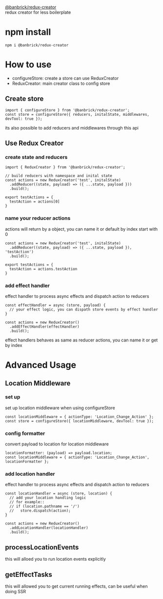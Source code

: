 [@banbrick/redux-creator](https://www.npmjs.com/package/@banbrick/redux-creator)  
redux creator for less boilerplate

# npm install
```npm i @banbrick/redux-creator```  
  
# How to use
- configureStore: create a store can use ReduxCreator  
- ReduxCreator: main creator class to config store  
  
## Create store
```
import { configureStore } from '@banbrick/redux-creator';
const store = configureStore({ reducers, initalState, middlewares, devTool: true });
```
its also possible to add reducers and middlewares through this api
  
  
## Use Redux Creator
  
### create state and reducers
```
import { ReduxCreator } from '@banbrick/redux-creator';

// build reducers with namespace and inital state
const actions = new ReduxCreator('test', initalState)
  .addReducer((state, payload) => ({ ...state, payload }))
  .build();

export testActions = {
  testAction = actions[0]
}
```
  
### name your reducer actions
actions will return by a object, you can name it or default by index start with 0

```
const actions = new ReduxCreator('test', initalState)
  .addReducer((state, payload) => ({ ...state, payload }), 'testAction')
  .build();

export testActions = {
  testAction = actions.testAction
}
```
  
### add effect handler
effect handler to process async effects and dispatch action to reducers

```
const effectHandler = async (store, payload) {
  // your effect logic, you can dispath store events by effect handler
}

const actions = new ReduxCreator()
  .addEffectHandler(effectHandler)
  .build();

```
  
effect handlers behaves as same as reducer actions, you can name it or get by index 
<br>
  
# Advanced Usage

## Location Middleware
### set up
set up location middleware when using configureStore
```
const locationMiddleware = { actionType: 'Location_Change_Action' };
const store = configureStore({ locationMiddleware, devTool: true });
```
  
### config formatter
convert payload to location for location middleware
```
locationFormatter: (payload) => payload.location;
const locationMiddleware = { actionType: 'Location_Change_Action', locationFormatter };
```
  
### add location handler
effect handler to process async effects and dispatch action to reducers
```
const locationHandler = async (store, location) {
  // add your location handling logic
  // for example::
  // if (location.pathname == '/')
  //   store.dispatch(action);
}

const actions = new ReduxCreator()
  .addLocationHandler(locationHandler)
  .build();

```
  
## processLocationEvents
this will alloed you to run location events explicitly
  
## getEffectTasks
this will allowed you to get current running effects, can be useful when doing SSR
  
